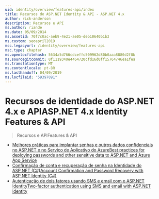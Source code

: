 ```yaml
---
uid: identity/overview/features-api/index
title: Recursos do ASP.NET Identity & API - ASP.NET 4.x
author: rick-anderson
description: Recursos e API
ms.author: riande
ms.date: 05/09/2014
ms.assetid: 70f7c0ac-aeb9-4e21-ae05-deb10640b1b3
ms.custom: seoapril2019
msc.legacyurl: /identity/overview/features-api
msc.type: chapter
ms.openlocfilehash: 5634a5d766cdceffc509962d80b0aaa8880d2f8b
ms.sourcegitcommit: 0f1119340e4464720cfd16d0ff15764746ea1fea
ms.translationtype: MT
ms.contentlocale: pt-BR
ms.lasthandoff: 04/09/2019
ms.locfileid: "59397091"
---
```

# <a name="aspnet-4x-identity-features--api"></a><span data-ttu-id="07ebf-103">Recursos de identidade do ASP.NET 4.x e API</span><span class="sxs-lookup"><span data-stu-id="07ebf-103">ASP.NET 4.x Identity Features & API</span></span>

> <span data-ttu-id="07ebf-104">Recursos e API</span><span class="sxs-lookup"><span data-stu-id="07ebf-104">Features & API</span></span>


- [<span data-ttu-id="07ebf-105">Melhores práticas para implantar senhas e outros dados confidenciais no ASP.NET e no Serviço de Aplicativo do Azure</span><span class="sxs-lookup"><span data-stu-id="07ebf-105">Best practices for deploying passwords and other sensitive data to ASP.NET and Azure App Service</span></span>](best-practices-for-deploying-passwords-and-other-sensitive-data-to-aspnet-and-azure.md)
- [<span data-ttu-id="07ebf-106">Confirmação de conta e recuperação de senha na Identidade do ASP.NET (C#)</span><span class="sxs-lookup"><span data-stu-id="07ebf-106">Account Confirmation and Password Recovery with ASP.NET Identity (C#)</span></span>](account-confirmation-and-password-recovery-with-aspnet-identity.md)
- [<span data-ttu-id="07ebf-107">Autenticação de dois fatores usando SMS e email com o ASP.NET Identity</span><span class="sxs-lookup"><span data-stu-id="07ebf-107">Two-factor authentication using SMS and email with ASP.NET Identity</span></span>](two-factor-authentication-using-sms-and-email-with-aspnet-identity.md)
